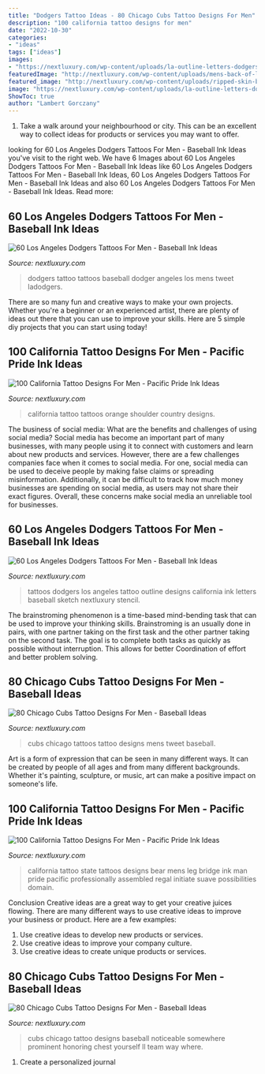 ```yaml
---
title: "Dodgers Tattoo Ideas - 80 Chicago Cubs Tattoo Designs For Men"
description: "100 california tattoo designs for men"
date: "2022-10-30"
categories:
- "ideas"
tags: ["ideas"]
images:
- "https://nextluxury.com/wp-content/uploads/la-outline-letters-dodgers-tattoos-male-on-tricep.jpg"
featuredImage: "http://nextluxury.com/wp-content/uploads/mens-back-of-leg-baseball-dodgers-tattoo-design-ideas.jpg"
featured_image: "http://nextluxury.com/wp-content/uploads/ripped-skin-back-chicago-cubs-mens-tattoos.jpg"
image: "https://nextluxury.com/wp-content/uploads/la-outline-letters-dodgers-tattoos-male-on-tricep.jpg"
ShowToc: true
author: "Lambert Gorczany"
---
```



1. Take a walk around your neighbourhood or city. This can be an excellent way to collect ideas for products or services you may want to offer.

	

		
looking for 60 Los Angeles Dodgers Tattoos For Men - Baseball Ink Ideas you've visit to the right web. We have 6 Images about 60 Los Angeles Dodgers Tattoos For Men - Baseball Ink Ideas like 60 Los Angeles Dodgers Tattoos For Men - Baseball Ink Ideas, 60 Los Angeles Dodgers Tattoos For Men - Baseball Ink Ideas and also 60 Los Angeles Dodgers Tattoos For Men - Baseball Ink Ideas. Read more:
		
    
## 60 Los Angeles Dodgers Tattoos For Men - Baseball Ink Ideas

<img loading=lazy src="http://nextluxury.com/wp-content/uploads/mens-back-of-leg-baseball-dodgers-tattoo-design-ideas.jpg" onerror="this.onerror=null;this.src='https://tse3.mm.bing.net/th?id=OIP.HMWSljb9MxtfhMMutAOXjwHaHa&amp;pid=15.1';" alt="60 Los Angeles Dodgers Tattoos For Men - Baseball Ink Ideas">

_Source: nextluxury.com_

>dodgers tattoo tattoos baseball dodger angeles los mens tweet ladodgers. 

	

There are so many fun and creative ways to make your own projects. Whether you're a beginner or an experienced artist, there are plenty of ideas out there that you can use to improve your skills. Here are 5 simple diy projects that you can start using today!

    
## 100 California Tattoo Designs For Men - Pacific Pride Ink Ideas

<img loading=lazy src="http://nextluxury.com/wp-content/uploads/male-with-country-of-orange-california-shoulder-tatoto.jpg" onerror="this.onerror=null;this.src='https://tse3.mm.bing.net/th?id=OIP.6oMsqNmyvQLfprnxmcm_TQHaHa&amp;pid=15.1';" alt="100 California Tattoo Designs For Men - Pacific Pride Ink Ideas">

_Source: nextluxury.com_

>california tattoo tattoos orange shoulder country designs. 

	

The business of social media: What are the benefits and challenges of using social media?
Social media has become an important part of many businesses, with many people using it to connect with customers and learn about new products and services. However, there are a few challenges companies face when it comes to social media. For one, social media can be used to deceive people by making false claims or spreading misinformation. Additionally, it can be difficult to track how much money businesses are spending on social media, as users may not share their exact figures. Overall, these concerns make social media an unreliable tool for businesses.

    
## 60 Los Angeles Dodgers Tattoos For Men - Baseball Ink Ideas

<img loading=lazy src="https://nextluxury.com/wp-content/uploads/la-outline-letters-dodgers-tattoos-male-on-tricep.jpg" onerror="this.onerror=null;this.src='https://tse1.mm.bing.net/th?id=OIP.eun5Qkoe35rklcTcY7AKpAHaG7&amp;pid=15.1';" alt="60 Los Angeles Dodgers Tattoos For Men - Baseball Ink Ideas">

_Source: nextluxury.com_

>tattoos dodgers los angeles tattoo outline designs california ink letters baseball sketch nextluxury stencil. 

	

The brainstroming phenomenon is a time-based mind-bending task that can be used to improve your thinking skills. Brainstroming is an usually done in pairs, with one partner taking on the first task and the other partner taking on the second task. The goal is to complete both tasks as quickly as possible without interruption. This allows for better Coordination of effort and better problem solving.

    
## 80 Chicago Cubs Tattoo Designs For Men - Baseball Ideas

<img loading=lazy src="http://nextluxury.com/wp-content/uploads/ripped-skin-back-chicago-cubs-mens-tattoos.jpg" onerror="this.onerror=null;this.src='https://tse3.mm.bing.net/th?id=OIP.vWJBqon8-hfwlSOt1x-MHwHaHa&amp;pid=15.1';" alt="80 Chicago Cubs Tattoo Designs For Men - Baseball Ideas">

_Source: nextluxury.com_

>cubs chicago tattoos tattoo designs mens tweet baseball. 

	

Art is a form of expression that can be seen in many different ways. It can be created by people of all ages and from many different backgrounds. Whether it's painting, sculpture, or music, art can make a positive impact on someone's life.

    
## 100 California Tattoo Designs For Men - Pacific Pride Ink Ideas

<img loading=lazy src="http://nextluxury.com/wp-content/uploads/california-state-mens-bear-and-bridge-leg-tattoo-on-man.jpg" onerror="this.onerror=null;this.src='https://tse2.mm.bing.net/th?id=OIP.GXjvkZy5xqP2GmMEryG76gHaHd&amp;pid=15.1';" alt="100 California Tattoo Designs For Men - Pacific Pride Ink Ideas">

_Source: nextluxury.com_

>california tattoo state tattoos designs bear mens leg bridge ink man pride pacific professionally assembled regal initiate suave possibilities domain. 

	

Conclusion
Creative ideas are a great way to get your creative juices flowing. There are many different ways to use creative ideas to improve your business or product. Here are a few examples:
1. Use creative ideas to develop new products or services.
2. Use creative ideas to improve your company culture.
3. Use creative ideas to create unique products or services.

    
## 80 Chicago Cubs Tattoo Designs For Men - Baseball Ideas

<img loading=lazy src="http://nextluxury.com/wp-content/uploads/guys-chicago-cubs-bear-simple-red-and-blue-ink-forearm-tattoo.jpg" onerror="this.onerror=null;this.src='https://tse3.mm.bing.net/th?id=OIP.Di2eAvF-lsi7DI847b5-CQHaHa&amp;pid=15.1';" alt="80 Chicago Cubs Tattoo Designs For Men - Baseball Ideas">

_Source: nextluxury.com_

>cubs chicago tattoo designs baseball noticeable somewhere prominent honoring chest yourself ll team way where. 

	

1. Create a personalized journal

